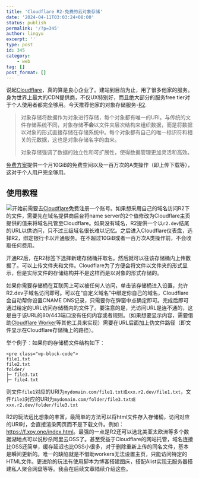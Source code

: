 ```yaml
---
title: 'Cloudflare R2-免费的云对象存储'
date: '2024-04-11T03:03:24+08:00'
status: publish
permalink: '/?p=345'
author: lingyu
excerpt: ''
type: post
id: 345
category:
    - web
tag: []
post_format: []
---
```

说起[Cloudflare](https://cloudflare.com)，真的算是良心企业了。建站到目前为止，用了很多他家的服务。身为世界上最大的CDN提供商，不仅UX特别好，而且绝大部分的服务free tier对于个人使用者都完全够用。今天推荐他家的对象存储服务-[R2](https://developers.cloudflare.com/r2/).

> 对象存储将数据作为对象进行存储，每个对象都有唯一的URI。与传统的文件存储系统不同，对象存储**不会**以文件夹层次结构来组织数据，而是将数据以对象的形式直接存储在存储系统中。每个对象都有自己的唯一标识符和相关的元数据，这也是对象存储名字的由来。
> 
> 对象存储强调了数据的独立性和可扩展性，使得数据管理更加灵活和高效。

[免费方案](https://developers.cloudflare.com/r2/pricing/#class-a-operations)提供一个月10GiB的免费空间以及一百万次的A类操作（即上传下载等），这对于个人用户完全够用。

使用教程
----

![](../uploads/2024/04/image.png)开始前需要去[Cloudflare](https://cloudflare.com)免费注册一个账号。如果想采用自己的域名访问R2下的文件，需要先在域名提供商后台将name server的2个值修改为Cloudflare主页提供的值来将域名托管至Cloudflare。如果没有域名，R2提供一个以`r2.dev`结尾的URL以供访问，只不过三级域名很长难以记忆。之后进入Cloudflare仪表盘，选择R2，绑定银行卡以开通服务。在不超过10GiB或者一百万次A类操作前，不会收取任何费用。

开通R2后，在R2标签下选择新建存储桶并取名。然后就可以往该存储桶内上传数据了。可以上传文件夹和文件。Cloudflare为了方便会将文件以文件夹的形式显示，但是实际文件的存储结构并不是这样而是以对象的形式存储的。

如果你需要存储桶在互联网上可以被任何人访问，单击该存储桶进入设置，允许R2.dev子域名访问即可。可以在“自定义域名”中绑定你自己的域名，Cloudflare会自动帮你设置CNAME DNS记录，只需要你在弹窗中点确定即可。完成后即可通过给定的URL访问存储桶内的文件了。要注意的是，光访问URL是连不通的，这是由于该URL的80/443端口没有任何内容或者规则。（如果想要显示内容，需要借助[Cloudflare Worker](https://developers.cloudflare.com/workers/)等其他工具来实现）需要在URL后面加上伪文件路径（即文件显示在Cloudflare存储桶上的路径）。

举个例子：如果你的存储桶文件结构如下：

```
<pre class="wp-block-code">
file1.txt
file2.txt
folder/
├─ file3.txt
├─ file4.txt

```

则文件`file1`对应的URI为`mydomain.com/file1.txt或xxx.r2.dev/file1.txt`，文件`file3`对应的URI为`mydomain.com/folder/file3.txt或xxx.r2.dev/folder/file3.txt`

R2的玩法远比想象的丰富，最简单的方法可以将html文件存入存储桶，访问对应的URI时，会直接渲染网页而不是下载文件。例如：<https://f.xoy.one/index.html>。最强的一点是R2还可以选北美亚太欧洲等多个数据湖地点可以说秒杀阿里云OSS了。甚至受益于Cloudflare的网站托管，域名连接比OSS还简单，缓存延迟也比OSS小很多，对于删除重新上传的同名文件，基本是瞬间更新的。唯一的缺陷就是不借助workers无法设置主页，只能访问特定的HTML文件。更进阶的玩法有使用脚本为博客搭建图床，搭配Alist实现无服务器搭建私人聚合网盘等等。我会在后续文章陆续介绍这些。



<script src="../widgets/a11y-m-customized.js"></script>